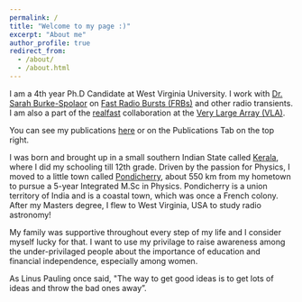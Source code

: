 ```yaml
---
permalink: /
title: "Welcome to my page :)"
excerpt: "About me"
author_profile: true
redirect_from: 
  - /about/
  - /about.html
---
```


I am a 4th year Ph.D Candidate at West Virginia University. I work with [Dr. Sarah Burke-Spolaor](https://sarahspolaor.faculty.wvu.edu/) on [Fast Radio Bursts (FRBs)](https://en.wikipedia.org/wiki/Fast_radio_burst) and other radio transients. I am also a part of the [realfast](http://realfast.io/about/) collaboration at the [Very Large Array (VLA)](http://www.vla.nrao.edu/).

You can see my publications [here](https://ui.adsabs.harvard.edu/public-libraries/OUKtvXIFR6C-5THj23_Apw) or on the Publications Tab on the top right. 

I was born and brought up in a small southern Indian State called [Kerala](https://en.wikipedia.org/wiki/Kerala), where I did my schooling till 12th grade. 
Driven by the passion for Physics, I moved to a little town called [Pondicherry](https://en.wikipedia.org/wiki/Pondicherry), about 550 km from my hometown to pursue a 5-year Integrated M.Sc in Physics. Pondicherry is a union territory of India and is a coastal town, which was once a French colony. After my Masters degree, I flew to West Virginia, USA to study radio astronomy!

My family was supportive throughout every step of my life and I consider myself lucky for that. I want to use my privilage to raise awareness among the under-privilaged people about the importance of education and financial independence, especially among women. 


As Linus Pauling once said, "The way to get good ideas is to get lots of ideas and throw the bad ones away”.
